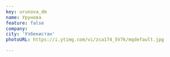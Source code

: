```yaml
---
key: urunova_dm
name: Урунова 
feature: false
company: 
city: 'Узбекистан'
photoURL: https://i.ytimg.com/vi/zca174_5V7k/mqdefault.jpg

---
```

